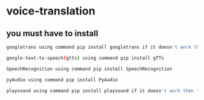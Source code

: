 # voice-translation

## you must have to install

```bash
googletrans using command pip install googletrans if it doesn't work then try alpha version of it
```

```bash
google-text-to-speech(gtts) using command pip install gTTs 
```

```bash
SpeechRecognition using command pip install SpeechRecognition 
```

```bash
pyAudio using command pip install PyAudio
```

```bash
playsound using command pip install playsound if it doesn't work then try alpha version of it
````
